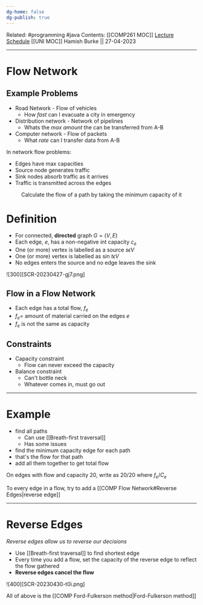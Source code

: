 ```yaml
---
dg-home: false
dg-publish: true
---
```

Related: #programming #java 
Contents: [[COMP261 MOC]]
[Lecture Schedule](https://ecs.wgtn.ac.nz/Courses/COMP261_2023T1/LectureSchedule)
[[UNI MOC]]
Hamish Burke || 27-04-2023
***

# Flow Network

## Example Problems

- Road Network - Flow of vehicles
	- How *fast* can I evacuate a city in emergency
- Distribution network - Network of pipelines
	- Whats the *max amount* the can be transferred from A-B
- Computer network - Flow of packets
	- What *rate* can I transfer data from A-B


In network flow problems:
- Edges have max capacities
- Source node generates traffic
- Sink nodes absorb traffic as it arrives
- Traffic is transmitted across the edges


<p align="center">
Calculate the flow of a path by taking the minimum capacity of it
</p>

# Definition

- For connected, **directed** graph $G=(V,E)$
- Each edge, $e$, has a non-negative int capacity $c_e$
- One (or more) vertex is labelled as a source $s \epsilon V$
- One (or more) vertex is labelled as sin $t \epsilon V$
- No edges enters the source and no edge leaves the sink

![300][SCR-20230427-gj7.png]

## Flow in a Flow Network

- Each edge has a total flow, $f_e$
- $f_e =$ amount of material carried on the edges $e$
- $f_e$ is not the same as capacity

## Constraints

- Capacity constraint
	- Flow can never exceed the capacity
- Balance constraint
	- Can't bottle neck
	- Whatever comes in, must go out


***

# Example

- find all paths
	- Can use [[Breath-first traversal]]
	- Has some issues
- find the minimum capacity edge for each path
- that's the flow for that path
- add all them together to get total flow

On edges with flow and capacity 20, write as $20/20$ where $f_e/C_e$

To every edge in a flow, try to add a [[COMP Flow Network#Reverse Edges\|reverse edge]]


***

# Reverse Edges

*Reverse edges allow us to reverse our decisions*

- Use [[Breath-first traversal]] to find shortest edge
- Every time you add a flow, set the capacity of the reverse edge to reflect the flow gathered
- **Reverse edges cancel the flow**

![400][SCR-20230430-t0i.png]




All of above is the [[COMP Ford-Fulkerson method\|Ford-Fulkerson method]]

